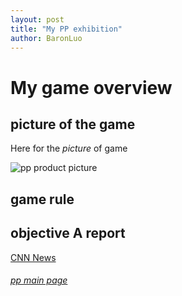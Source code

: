 ```yaml
---
layout: post
title: "My PP exhibition"
author: BaronLuo
---
```

# My game overview

## picture of the game

Here for the *picture* of game

![pp product picture]()

## game rule

## objective A report
<a href="www.cnn.com">CNN News</a>




###### [pp main page](https:personalproject.me)